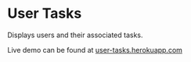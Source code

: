 # User Tasks

Displays users and their associated tasks.

Live demo can be found at [user-tasks.herokuapp.com](https://user-tasks.herokuapp.com)
